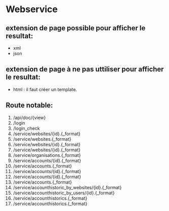 # Webservice #


## extension de page possible pour afficher le resultat: ##

* xml
* json


## extension de page à ne pas uttiliser pour afficher le resultat: ##

* html : il faut créer un template.


## Route notable: ##

 1. /api/doc/{view}
 2. /login                                              
 3. /login_check  
 4. /service/websites/{id}.{_format}                    
 5. /service/websites.{_format}                         
 6. /service/websites/{id}.{_format}                    
 7. /service/websites/{id}.{_format}                    
 8. /service/organisations.{_format}                    
 9. /service/accounts/{id}.{_format}                    
 10. /service/accounts.{_format}                         
 11. /service/accounts/{id}.{_format}                    
 12. /service/accounts/{id}.{_format}                    
 13. /service/accounts.{_format}                         
 14. /service/accounthistoric_by_websites/{id}.{_format} 
 15. /service/accounthistoric_by_users/{id}.{_format}    
 16. /service/accounthistorics.{_format}                 
 17. /service/accounthistorics.{_format}
